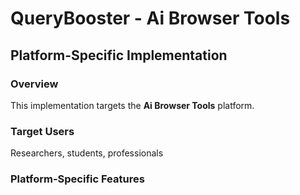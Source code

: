 # QueryBooster - Ai Browser Tools

## Platform-Specific Implementation

### Overview
This implementation targets the **Ai Browser Tools** platform.

### Target Users
Researchers, students, professionals

### Platform-Specific Features
